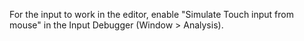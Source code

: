 For the input to work in the editor, enable "Simulate Touch input from mouse" in the Input Debugger (Window > Analysis).

